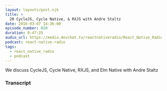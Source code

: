 ```yaml
---
layout: layouts/post.njk
title: >
  20 CycleJS, Cycle Native, & RXJS with Andre Staltz
date: 2016-03-07 14:36:00
episode_number: 020
duration: 0:47:25
audio_url: https://media.devchat.tv/reactnativeradio/React_Native_Radio_Episode_20.mp3
podcast: react-native-radio
tags:
  - react_native_radio
  - podcast
---
```


We discuss CycleJS, Cycle Native, RXJS, and Elm Native with Andre Staltz

### Transcript
